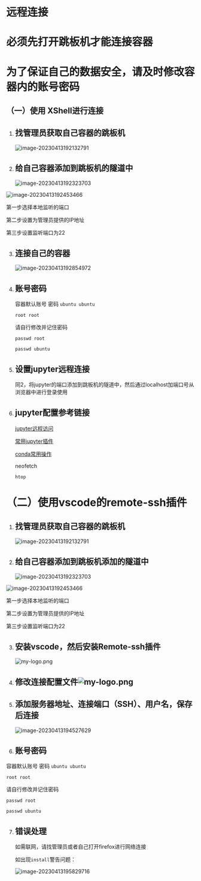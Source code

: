 # 远程连接

# 必须先打开跳板机才能连接容器

# 为了保证自己的数据安全，请及时修改容器内的账号密码

## （一）使用 XShell进行连接

1. ## 找管理员获取自己容器的跳板机

   ![image-20230413192132791](https://github.com/Chaos-Hu-edu/340_GPU_SERVER/blob/main/lxd容器使用说明/img/img7.png)

2. ## 给自己容器添加到跳板机的隧道中

   ![image-20230413192323703](https://github.com/Chaos-Hu-edu/340_GPU_SERVER/blob/main/lxd容器使用说明/img/img8.png)

![image-20230413192453466](https://github.com/Chaos-Hu-edu/340_GPU_SERVER/blob/main/lxd容器使用说明/img/img9.png)

第一步选择本地监听的端口

第二步设置为管理员提供的IP地址

第三步设置监听端口为22

3. ## 连接自己的容器

   ![image-20230413192854972](https://github.com/Chaos-Hu-edu/340_GPU_SERVER/blob/main/lxd容器使用说明/img/img10.png)

4. ## 账号密码

   容器默认账号 密码
   `ubuntu ubuntu`

   `root root`

   请自行修改并记住密码

   `passwd root`

   `passwd ubuntu`

5. ## 设置jupyter远程连接

   同2，将jupyter的端口添加到跳板机的隧道中，然后通过localhost加端口号从浏览器中进行登录使用

6. ## jupyter配置参考链接

   [jupyter远程访问](https://blog.csdn.net/akon_wang_hkbu/article/details/78973366)

   [常用jupyter插件](https://zhuanlan.zhihu.com/p/556098638)
   
   [conda常用操作](https://blog.csdn.net/qq128252/article/details/127064929)
   
   neofetch
   
   `htop`

# （二）使用vscode的remote-ssh插件

1. ## 找管理员获取自己容器的跳板机

   ![image-20230413192132791](https://github.com/Chaos-Hu-edu/340_GPU_SERVER/blob/main/lxd容器使用说明/img/img7.png)

2. ## 给自己容器添加到跳板机添加的隧道中

   ![image-20230413192323703](https://github.com/Chaos-Hu-edu/340_GPU_SERVER/blob/main/lxd容器使用说明/img/img8.png)

![image-20230413192453466](https://github.com/Chaos-Hu-edu/340_GPU_SERVER/blob/main/lxd容器使用说明/img/img9.png)

第一步选择本地监听的端口

第二步设置为管理员提供的IP地址

第三步设置监听端口为22

3. ## 安装vscode，然后安装Remote-ssh插件

   ![my-logo.png](https://github.com/Chaos-Hu-edu/340_GPU_SERVER/blob/main/lxd容器使用说明/img/img11.png)

4. ## 修改连接配置文件![my-logo.png](https://github.com/Chaos-Hu-edu/340_GPU_SERVER/blob/main/lxd容器使用说明/img/img12.png)

5. ## 添加服务器地址、连接端口（SSH）、用户名，保存后连接

   ![image-20230413194527629](https://github.com/Chaos-Hu-edu/340_GPU_SERVER/blob/main/lxd容器使用说明/img/img12.png)

6. ## 账号密码

容器默认账号 密码
`ubuntu ubuntu`

`root root`

请自行修改并记住密码

`passwd root`

`passwd ubuntu`

7. ## 错误处理

   如需联网，请找管理员或者自己打开firefox进行网络连接

   如出现`install`警告问题：

   ![image-20230413195829716](https://github.com/Chaos-Hu-edu/340_GPU_SERVER/blob/main/lxd容器使用说明/img/img13.png)

